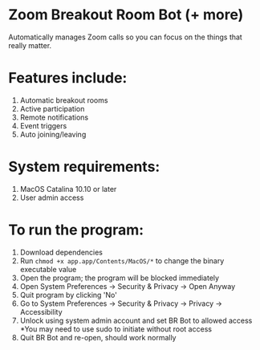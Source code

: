 # Zoom Breakout Room Bot (+ more)
Automatically manages Zoom calls so you can focus on the things that really matter.
# Features include:
1. Automatic breakout rooms
2. Active participation
3. Remote notifications
4. Event triggers
5. Auto joining/leaving
# System requirements:
1. MacOS Catalina 10.10 or later
2. User admin access
# To run the program:
1. Download dependencies
2. Run `chmod +x app.app/Contents/MacOS/*` to change the binary executable value
3. Open the program; the program will be blocked immediately
4. Open System Preferences -> Security & Privacy -> Open Anyway
5. Quit program by clicking 'No'
6. Go to System Preferences -> Security & Privacy -> Privacy -> Accessibility
7. Unlock using system admin account and set BR Bot to allowed access *You may need to use sudo to initiate without root access
8. Quit BR Bot and re-open, should work normally

